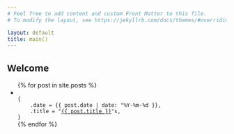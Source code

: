```yaml
---
# Feel free to add content and custom Front Matter to this file.
# To modify the layout, see https://jekyllrb.com/docs/themes/#overriding-theme-defaults

layout: default
title: main()
---
```


<section class="posts">

<h1 style="font-family: system-ui;">
Welcome
</h1>

<ul>
{% for post in site.posts %}
<li>
<code>
{
    .date = <time datetime="{{ post.date | date_to_xmlschema }}">{{ post.date | date: "%Y-%m-%d }}</time>,
    .title = "<a href="{{ site.baseurl }}{{ post.url }}">{{ post.title }}</a>"s,
}
</code>

</li>
{% endfor %}
</ul>
</section>
